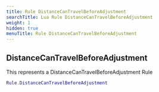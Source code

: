 ```yaml
---
title: Rule DistanceCanTravelBeforeAdjustment
searchTitle: Lua Rule DistanceCanTravelBeforeAdjustment
weight: 1
hidden: true
menuTitle: Rule DistanceCanTravelBeforeAdjustment
---
```

## DistanceCanTravelBeforeAdjustment

This represents a DistanceCanTravelBeforeAdjustment Rule
```lua
Rule.DistanceCanTravelBeforeAdjustment
```